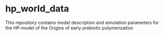 # hp_world_data
This repository contains model description and simulation parameters for the HP-model of the Origins of early prebiotic polymerization
